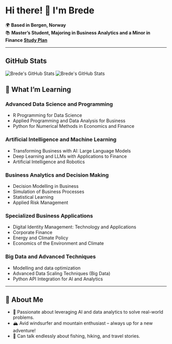 # Hi there! 👋 I'm Brede

🌍 **Based in Bergen, Norway**  
📚 **Master’s Student, Majoring in Business Analytics and a Minor in Finance **[Study Plan](https://github.com/bredeespelid/Master_NHH)****


---

## GitHub Stats

![Brede's GitHub Stats](https://github-readme-stats.vercel.app/api?username=bredeespelid&show_icons=true&theme=github_dark#gh-dark-mode-only)
![Brede's GitHub Stats](https://github-readme-stats.vercel.app/api?username=bredeespelid&show_icons=true&theme=default#gh-light-mode-only)


## 🌱 **What I’m Learning**
### Advanced Data Science and Programming
- R Programming for Data Science
- Applied Programming and Data Analysis for Business
- Python for Numerical Methods in Economics and Finance

### Artificial Intelligence and Machine Learning
- Transforming Business with AI: Large Language Models
- Deep Learning and LLMs with Applications to Finance
- Artificial Intelligence and Robotics

### Business Analytics and Decision Making
- Decision Modelling in Business
- Simulation of Business Processes
- Statistical Learning
- Applied Risk Management

### Specialized Business Applications
- Digital Identity Management: Technology and Applications
- Corporate Finance
- Energy and Climate Policy
- Economics of the Environment and Climate

### Big Data and Advanced Techniques
- Modelling and data optimization
- Advanced Data Scaling Techniques (Big Data)
- Python API Integration for AI and Analytics

---

## 🌊 **About Me**
- 🌟 Passionate about leveraging AI and data analytics to solve real-world problems.  
- 🏔️ Avid windsurfer and mountain enthusiast – always up for a new adventure!  
- 🎣 Can talk endlessly about fishing, hiking, and travel stories.  

